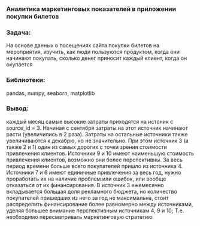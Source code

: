 ### Аналитика маркетинговых показателей в приложении покупки билетов
### Задача:
На основе данных о посещениях сайта покупки билетов на мероприятия, изучить, как люди пользуются продуктом, когда они начинают покупать, сколько денег приносит каждый клиент, когда он окупается

### Библиотеки:
pandas, numpy, seaborn, matplotlib

### Вывод:
каждый месяц самые высокие затраты приходятся на истоник с source_id = 3. Начиная с сентября затраты на этот источник начинают расти (увеличились в 2 раза). Затраты на остальные источники также увеличиваются к декабрю, но не значительно. При этом источник 3 (а также 2 и 1) один из самых дорогих с точки зрения стоимости привлечения клиентов. Источники 9 и 10 имеют наименьшую стоимость привлечения клиентов, возможно они более перспективны. За весь период времени больше всего покупателей пришло из источника 4. Источники 7 и 6 имеют единичные привлечения за весь год, нужно проработать их на наличие проблем или ошибок, или вообще отказаться от их финансирования. В источник 3 ежемесячно вкладывается большая доля рекламного бюджета, но количество покупателей пришедших из него за год не максимальна, стоит распределить финансирование более равномерно между источниками, уделяя большее внимание перспективным источникам 4, 9 и 10;
Т.е. необходимо пересматривать маркетинговую стратегию. 
